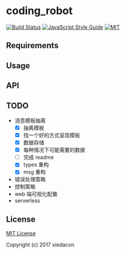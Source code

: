 # coding_robot

[![Build Status](https://travis-ci.org/xiedacon/coding_robot.svg?branch=master)](https://travis-ci.org/xiedacon/coding_robot)
[![JavaScript Style Guide](https://img.shields.io/badge/code_style-standard-brightgreen.svg)](https://standardjs.com)
[![MIT](https://img.shields.io/badge/license-MIT-blue.svg)](https://github.com/xiedacon/coding_robot/blob/master/LICENSE)

## Requirements

## Usage

## API

## TODO

* 消息模板抽离
  * [x] 抽离模板
  * [x] 找一个好的方式呈现模板
  * [x] 数据存储
  * [x] 每种情况下可能需要的数据
  * [ ] 完成 readme
  * [x] types 重构
  * [x] msg 重构
* 错误处理策略
* 控制策略
* web 端可视化配置
* serverless

## License

[MIT License](https://github.com/xiedacon/coding_robot/blob/master/LICENSE)

Copyright (c) 2017 xiedacon